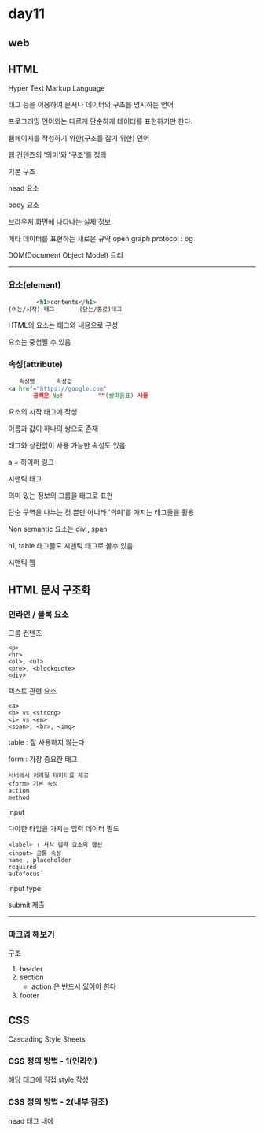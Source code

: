 # day11

## web

## HTML



Hyper Text Markup Language





태그 등을 이용하여 문서나 데이터의 구조를 명시하는 언어

프로그래밍 언어와는 다르게 단순하게 데이터를 표현하기만 한다.



웹페이지를 작성하기 위한(구조를 잡기 위한) 언어

웹 컨텐츠의 '의미'와 '구조'를 정의



기본 구조

head 요소



body 요소

브라우저 화면에 나타나는 실제 정보





메타 데이터를 표현하는 새로운 규약 open graph protocol : og



DOM(Document Object Model) 트리



---

### 요소(element)

```html
		<h1>contents</h1> 
(여는/시작) 태그       (닫는/종료)태그
```

HTML의 요소는 태그와 내용으로 구성

요소는 중첩될 수 있음



### 속성(attribute)

```html
   속성명      속성값
<a href="https://google.com"
   	   공백은 No!			""(쌍따옴표) 사용
```

요소의 시작 태그에 작성

이름과 값이 하나의 쌍으로 존재

태그와 상관없이 사용 가능한 속성도 있음



<!-- -->

a = 하이퍼 링크





시맨틱 태그

의미 있는 정보의 그룹을 태그로 표현

단순 구역을 나누는 것 뿐만 아니라 '의미'를 가지는 태그들을 활용

Non semantic 요소는 div , span

h1, table 태그들도 시맨틱 태그로 볼수 있음



시맨틱 웹





## HTML 문서 구조화

### 인라인 / 블록 요소

그룹 컨텐츠

```
<p>
<hr>
<ol>, <ul>
<pre>, <blockquote>
<div>
```

텍스트 관련 요소

```
<a>
<b> vs <strong>
<i> vs <em>
<span>, <br>, <img>
```

table  : 잘 사용하지 않는다



form : 가장 중요한 태그

```
서버에서 처리될 데이터를 제공
<form> 기본 속성
action
method
```



input

다야한 타입을 가지는 입력 데이터 필드

```
<label> : 서식 입력 요소의 캡션
<input> 공통 속성
name , placeholder
required
autofocus
```



input type 

submit 제출

---

### 마크업 해보기

구조

1. header
2. section
   * action 은 반드시 있어야 한다
3. footer



## CSS

Cascading Style Sheets



### CSS 정의 방법 - 1(인라인)

해당 태그에 직접 style 작성



### CSS 정의 방법 - 2(내부 참조)

head 태그 내에 <style>에 지정



### CSS 정의 방법 - 3(외부 참조)

외부 css 파일을 <head>내 <link> 를 통해 불러오기





